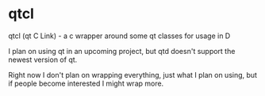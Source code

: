 qtcl
====

qtcl (qt C Link) - a c wrapper around some qt classes for usage in D

I plan on using qt in an upcoming project, but qtd doesn't support the newest version of qt.

Right now I don't plan on wrapping everything, just what I plan on using, but if people become interested I might wrap more.
